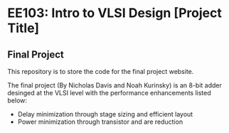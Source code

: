 EE103: Intro to VLSI Design [Project Title]
===========================
Final Project
-------------
This repository is to store the code for the final project website.

The final project (By Nicholas Davis and Noah Kurinsky) is an 8-bit adder desinged at the VLSI level with the performance enhancements listed below:
- Delay minimization through stage sizing and efficient layout
- Power minimization through transistor and are reduction
